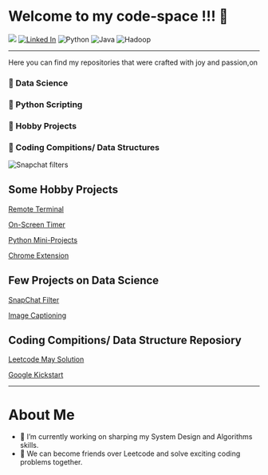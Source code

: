 
<!--
**Akashtyagi08/Akashtyagi08** is a ✨ _special_ ✨ repository because its `README.md` (this file) appears on your GitHub profile.

Here are some ideas to get you started:

- 🔭 I’m currently working on ...
- 🌱 I’m currently learning ...
- 👯 I’m looking to collaborate on ...
- 🤔 I’m looking for help with ...
- 💬 Ask me about ...
- 📫 How to reach me: ...
- 😄 Pronouns: ...
- ⚡ Fun fact: ...
-->

# Welcome to my code-space !!! 👋

![](https://komarev.com/ghpvc/?username=Akashtyagi08&style=flat-square) 
[![Linked In](https://img.shields.io/badge/LinkedIn-AkashTyagi-<BLUE>.svg)](https://www.linkedin.com/in/akash-tyagi-08/)
![Python](https://img.shields.io/badge/Python-⚡-BLUE.svg)
![Java](https://img.shields.io/badge/Java-⚡-<BLUE>.svg)
![Hadoop](https://img.shields.io/badge/Hadoop-⚡-BLUE.svg)

------------------------------------------------------

Here you can find my repositories that were crafted with joy and passion,on 

<h3>🔭 Data Science </h3>

<h3> 🔭 Python Scripting </h3>

<h3> 🔭 Hobby Projects </h3>

<h3> 🔭 Coding Compitions/ Data Structures </h3>



 ![Snapchat filters](https://github.com/Akashtyagi08/SnapchatFilter/blob/master/results/output.gif)
 

## Some Hobby Projects
[Remote Terminal](https://github.com/Akashtyagi08/RTerminal)

[On-Screen Timer](https://github.com/Akashtyagi08/Python-MiniProjects/tree/master/Timer)

[Python Mini-Projects](https://github.com/Akashtyagi08/Python-MiniProjects)

[Chrome Extension](https://github.com/Akashtyagi08/ChromeExtension)


## Few Projects on Data Science

[SnapChat Filter](https://github.com/Akashtyagi08/SnapchatFilter) </h3>

[Image Captioning](https://github.com/Akashtyagi08/Pretrained-im2txt-single_instance)



## Coding Compitions/ Data Structure Reposiory

[Leetcode May Solution](https://github.com/Akashtyagi08/Leetcode-May-Challenge)

[Google Kickstart](https://github.com/Akashtyagi08/GoogleKickstart-Solutions)

-----------------------------------------------------
# About Me
- 🌱 I’m currently working on sharping my System Design and Algorithms skills.
- 👯 We can become friends over Leetcode and solve exciting coding problems together.
